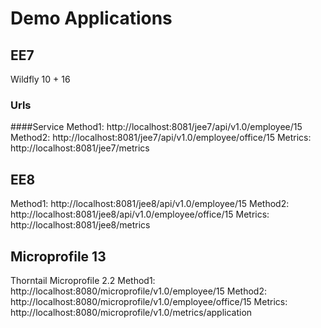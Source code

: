 # Demo Applications

## EE7
Wildfly 10 + 16

### Urls 
####Service
Method1: http://localhost:8081/jee7/api/v1.0/employee/15
Method2: http://localhost:8081/jee7/api/v1.0/employee/office/15
Metrics: http://localhost:8081/jee7/metrics

## EE8
Method1: http://localhost:8081/jee8/api/v1.0/employee/15
Method2: http://localhost:8081/jee8/api/v1.0/employee/office/15
Metrics: http://localhost:8081/jee8/metrics

## Microprofile 13
Thorntail Microprofile 2.2
Method1: http://localhost:8080/microprofile/v1.0/employee/15
Method2: http://localhost:8080/microprofile/v1.0/employee/office/15
Metrics: http://localhost:8080/microprofile/v1.0/metrics/application
